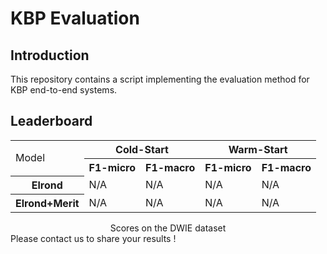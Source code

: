 # KBP Evaluation

## Introduction

This repository contains a script implementing the evaluation method for KBP end-to-end systems.

## Leaderboard
<div align="center">
<table>
  <col>
  <colgroup span="2"></colgroup>
  <colgroup span="2"></colgroup>
  <tr>
    <td rowspan="2">Model</td>
    <th colspan="2" scope="colgroup">Cold-Start</th>
    <th colspan="2" scope="colgroup">Warm-Start</th>
  </tr>
  <tr>
    <th scope="col">F1-micro</th>
    <th scope="col">F1-macro</th>
    <th scope="col">F1-micro</th>
    <th scope="col">F1-macro</th>
  </tr>
  <tr>
    <th scope="row">Elrond</th>
    <td>N/A</td>
    <td>N/A</td>
    <td>N/A</td>
    <td>N/A</td>
  </tr>
  <tr>
    <th scope="row">Elrond+Merit</th>
    <td>N/A</td>
    <td>N/A</td>
    <td>N/A</td>
    <td>N/A</td>
  </tr>
</table>
    <caption align="center"> Scores on the DWIE dataset</caption>
</div>
Please contact us to share your results !
